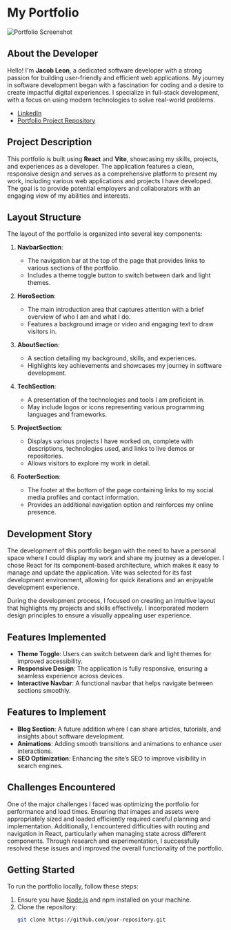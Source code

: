 # My Portfolio

![Portfolio Screenshot](path/to/your/screenshot.png)

## About the Developer

Hello! I'm **Jacob Leon**, a dedicated software developer with a strong passion for building user-friendly and efficient web applications. My journey in software development began with a fascination for coding and a desire to create impactful digital experiences. I specialize in full-stack development, with a focus on using modern technologies to solve real-world problems.

- [LinkedIn](https://www.linkedin.com/in/jacobleon02)
- [Portfolio Project Repository](https://github.com/jacobleon2117/React_Portfolio-Project)

## Project Description

This portfolio is built using **React** and **Vite**, showcasing my skills, projects, and experiences as a developer. The application features a clean, responsive design and serves as a comprehensive platform to present my work, including various web applications and projects I have developed. The goal is to provide potential employers and collaborators with an engaging view of my abilities and interests.

## Layout Structure

The layout of the portfolio is organized into several key components:

1. **NavbarSection**: 
   - The navigation bar at the top of the page that provides links to various sections of the portfolio.
   - Includes a theme toggle button to switch between dark and light themes.

2. **HeroSection**: 
   - The main introduction area that captures attention with a brief overview of who I am and what I do.
   - Features a background image or video and engaging text to draw visitors in.

3. **AboutSection**: 
   - A section detailing my background, skills, and experiences.
   - Highlights key achievements and showcases my journey in software development.

4. **TechSection**: 
   - A presentation of the technologies and tools I am proficient in.
   - May include logos or icons representing various programming languages and frameworks.

5. **ProjectSection**: 
   - Displays various projects I have worked on, complete with descriptions, technologies used, and links to live demos or repositories.
   - Allows visitors to explore my work in detail.

6. **FooterSection**: 
   - The footer at the bottom of the page containing links to my social media profiles and contact information.
   - Provides an additional navigation option and reinforces my online presence.

## Development Story

The development of this portfolio began with the need to have a personal space where I could display my work and share my journey as a developer. I chose React for its component-based architecture, which makes it easy to manage and update the application. Vite was selected for its fast development environment, allowing for quick iterations and an enjoyable development experience.

During the development process, I focused on creating an intuitive layout that highlights my projects and skills effectively. I incorporated modern design principles to ensure a visually appealing user experience.

## Features Implemented

- **Theme Toggle**: Users can switch between dark and light themes for improved accessibility.
- **Responsive Design**: The application is fully responsive, ensuring a seamless experience across devices.
- **Interactive Navbar**: A functional navbar that helps navigate between sections smoothly.

## Features to Implement

- **Blog Section**: A future addition where I can share articles, tutorials, and insights about software development.
- **Animations**: Adding smooth transitions and animations to enhance user interactions.
- **SEO Optimization**: Enhancing the site’s SEO to improve visibility in search engines.

## Challenges Encountered

One of the major challenges I faced was optimizing the portfolio for performance and load times. Ensuring that images and assets were appropriately sized and loaded efficiently required careful planning and implementation. Additionally, I encountered difficulties with routing and navigation in React, particularly when managing state across different components. Through research and experimentation, I successfully resolved these issues and improved the overall functionality of the portfolio.

## Getting Started

To run the portfolio locally, follow these steps:

1. Ensure you have [Node.js](https://nodejs.org/) and npm installed on your machine.
2. Clone the repository:
   ```bash
   git clone https://github.com/your-repository.git
